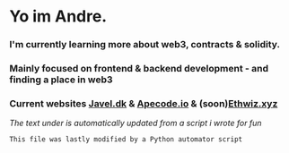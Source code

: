 #  Yo im Andre.
###  I'm currently learning more about web3, contracts & solidity.
###  Mainly focused on frontend & backend development - and finding a place in web3
###  Current websites [Javel.dk](http://javel.dk) & [Apecode.io](https://apecode.io) & (soon)[Ethwiz.xyz](https://ethwiz.xyz)




_The text under is automatically updated from a script i wrote for fun_
```
This file was lastly modified by a Python automator script
```
